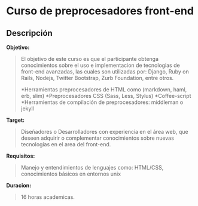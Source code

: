 Curso de preprocesadores front-end
==================================

## Descripción

**Objetivo:**

> El objetivo de este curso es que el participante obtenga conocimientos sobre el uso e implementacion de tecnologias de front-end avanzadas, las cuales son utilizadas por: Django, Ruby on Rails, Nodejs, Twitter Bootstrap, Zurb Foundation, entre otros.
>
> *Herramientas preprocesadores de HTML como (markdown, haml, erb, slim)
> *Preprocesadores CSS (Sass, Less, Stylus)
> *Coffee-script
> *Herramientas de compilación de preprocesadores: middleman o jekyll

**Target:**

> Diseñadores o Desarrolladores con experiencia en el área web, que deseen adquirir o complementar conocimientos sobre nuevas tecnologías en el area del front-end.

**Requisitos:**

> Manejo y entendimientos de lenguajes como: HTML/CSS, conocimientos básicos en entornos unix

**Duracion:**

> 16 horas academicas.

